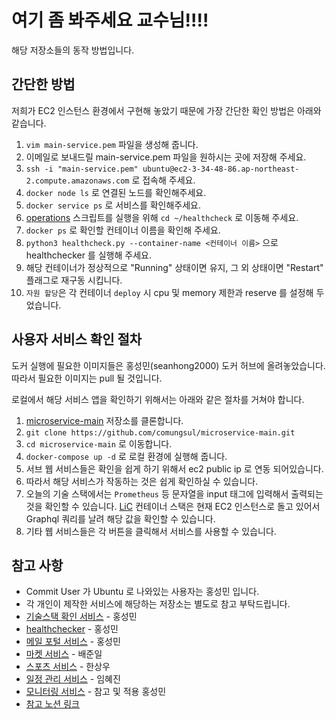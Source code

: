 # 여기 좀 봐주세요 교수님!!!!

해당 저장소들의 동작 방법입니다.

## 간단한 방법

저희가 EC2 인스턴스 환경에서 구현해 놓았기 때문에 가장 간단한 확인 방법은 아래와 같습니다.

1. `vim main-service.pem` 파일을 생성해 줍니다.
2. 이메일로 보내드릴 main-service.pem 파일을 원하시는 곳에 저장해 주세요.
3. `ssh -i "main-service.pem" ubuntu@ec2-3-34-48-86.ap-northeast-2.compute.amazonaws.com` 로 접속해 주세요.
4. `docker node ls` 로 연결된 노드를 확인해주세요.
5. `docker service ps` 로 서비스를 확인해주세요.
6. [operations](https://github.com/comungsul/operations) 스크립트를 실행을 위해 `cd ~/healthcheck` 로 이동해 주세요.
7. `docker ps` 로 확인할 컨테이너 이름을 확인해 주세요.
8. `python3 healthcheck.py --container-name <컨테이너 이름>` 으로 healthchecker 를 실행해 주세요.
9. 해당 컨테이너가 정상적으로 "Running" 상태이면 유지, 그 외 상태이면 "Restart" 플래그로 재구동 시킵니다.
10. `자원 할당`은 각 컨테이너 `deploy` 시 cpu 및 memory 제한과 reserve 를 설정해 두었습니다. 

## 사용자 서비스 확인 절차

도커 실행에 필요한 이미지들은 홍성민(seanhong2000) 도커 허브에 올려놓았습니다.
따라서 필요한 이미지는 pull 될 것입니다. 

로컬에서 해당 서비스 앱을 확인하기 위해서는 아래와 같은 절차를 거쳐야 합니다.

1. [microservice-main](https://github.com/comungsul/microservice-main.git) 저장소를 클론합니다.
2. `git clone https://github.com/comungsul/microservice-main.git`
3. `cd microservice-main` 로 이동합니다.
4. `docker-compose up -d` 로 로컬 환경에 실행해 줍니다.
5. 서브 웹 서비스들은 확인을 쉽게 하기 위해서 ec2 public ip 로 연동 되어있습니다.
6. 따라서 해당 서비스가 작동하는 것은 쉽게 확인하실 수 있습니다.
7. 오늘의 기술 스택에서는 `Prometheus` 등 문자열을 input 태그에 입력해서 출력되는 것을 확인할 수 있습니다. [LiC](https://github.com/comungsul/LiC) 컨테이너 스택은 현재 EC2 인스턴스로 돌고 있어서 Graphql 쿼리를 날려 해당 값을 확인할 수 있습니다.
8. 기타 웹 서비스들은 각 버튼을 클릭해서 서비스를 사용할 수 있습니다. 

## 참고 사항

- Commit User 가 Ubuntu 로 나와있는 사용자는 홍성민 입니다.
- 각 개인이 제작한 서비스에 해당하는 저장소는 별도로 참고 부탁드립니다.
- [기술스택 확인 서비스](https://github.com/comungsul/LiC) - 홍성민
- [healthchecker](https://github.com/comungsul/operations) - 홍성민
- [메일 포털 서비스](https://github.com/comungsul/microservice-main) - 홍성민
- [마켓 서비스](https://github.com/comungsul/shoppingmall) - 배준일
- [스포츠 서비스](https://github.com/comungsul/football) - 한상우
- [일정 관리 서비스](https://github.com/comungsul/dateScheduling) - 임혜진
- [모니터링 서비스](https://github.com/comungsul/swarmprom) - 참고 및 적용 홍성민
- [참고 노션 링크](https://github.com/comungsul/Notion)